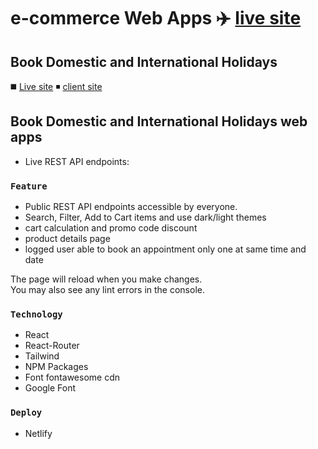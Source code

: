 # e-commerce Web Apps :airplane: [live site](https://stellular-boba-dd261f.netlify.app/)

## Book Domestic and International Holidays
:black_medium_square: [Live site](https://stellular-boba-dd261f.netlify.app/p)
:black_medium_small_square: [client site](https://github.com/greeenOrange/daily_mall-e-commerce-)


## Book Domestic and International Holidays web apps

* Live REST API endpoints:

### `Feature`

* Public REST API endpoints accessible by everyone.
* Search, Filter, Add to Cart items and use dark/light themes
* cart calculation and promo code discount 
* product details page
* logged user able to book an appointment only one at same time and date

The page will reload when you make changes.\
You may also see any lint errors in the console.

### `Technology`

* React
* React-Router
* Tailwind
* NPM Packages
* Font fontawesome cdn
* Google Font

### `Deploy`

* Netlify